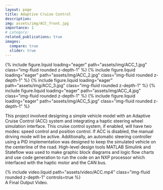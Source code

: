 ```yaml
---
layout: page
title: Adaptive Cruise Control
description: 
img: assets/img/ACC_front.jpg
importance: 1
# category: 
related_publications: true
images:
  compare: true
  slider: true
---
```


<swiper-container keyboard="true" navigation="true" pagination="true" pagination-clickable="true" pagination-dynamic-bullets="true" rewind="true">
  <swiper-slide>{% include figure.liquid loading="eager" path="assets/img/ACC_1.jpg" class="img-fluid rounded z-depth-1" %}</swiper-slide>
  <swiper-slide>{% include figure.liquid loading="eager" path="assets/img/ACC_2.jpg" class="img-fluid rounded z-depth-1" %}</swiper-slide>
  <swiper-slide>{% include figure.liquid loading="eager" path="assets/img/ACC_3.jpg" class="img-fluid rounded z-depth-1" %}</swiper-slide>
  <swiper-slide>{% include figure.liquid loading="eager" path="assets/img/ACC_4.jpg" class="img-fluid rounded z-depth-1" %}</swiper-slide>
  <swiper-slide>{% include figure.liquid loading="eager" path="assets/img/ACC_5.jpg" class="img-fluid rounded z-depth-1" %}</swiper-slide>
</swiper-container>

This project involved designing a simple vehicle model with an Adaptive Cruise Control (ACC) system and integrating a haptic steering wheel simulation interface. This cruise control system, if enabled, will have two modes: speed control and position control. If ACC is disabled, the manual driving mode will be active. Additionally, an automatic steering controller using a PID implementation was designed to keep the simulated vehicle on the centerline of the road. High-level design tools MATLAB Simulink and Stateflow was used to make graphic block diagrams and logic flow charts and use code generation to run the code on an NXP processor which interfaced with the haptic motor and the CAN bus.

<div class="row mt-3">
    {% include video.liquid path="assets/video/ACC.mp4" class="img-fluid rounded z-depth-1" controls=true %}
</div>
<div class="caption">
    A Final Output Video.
</div>


<!-- Every project has a beautiful feature showcase page.
It's easy to include images in a flexible 3-column grid format.
Make your photos 1/3, 2/3, or full width.

To give your project a background in the portfolio page, just add the img tag to the front matter like so:

    ---
    layout: page
    title: project
    description: a project with a background image
    img: /assets/img/12.jpg
    ---
    
<div class="row">
    <div class="col-sm mt-3 mt-md-0">
        {% include figure.liquid loading="eager" path="assets/img/1.jpg" title="example image" class="img-fluid rounded z-depth-1" %}
    </div>
    <div class="col-sm mt-3 mt-md-0">
        {% include figure.liquid loading="eager" path="assets/img/3.jpg" title="example image" class="img-fluid rounded z-depth-1" %}
    </div>
    <div class="col-sm mt-3 mt-md-0">
        {% include figure.liquid loading="eager" path="assets/img/5.jpg" title="example image" class="img-fluid rounded z-depth-1" %}
    </div>
</div>
<div class="caption">
    Caption photos easily. On the left, a road goes through a tunnel. Middle, leaves artistically fall in a hipster photoshoot. Right, in another hipster photoshoot, a lumberjack grasps a handful of pine needles.
</div>
<div class="row">
    <div class="col-sm mt-3 mt-md-0">
        {% include figure.liquid loading="eager" path="assets/img/5.jpg" title="example image" class="img-fluid rounded z-depth-1" %}
    </div>
</div>
<div class="caption">
    This image can also have a caption. It's like magic.
</div>

You can also put regular text between your rows of images, even citations {% cite einstein1950meaning %}.
Say you wanted to write a bit about your project before you posted the rest of the images.
You describe how you toiled, sweated, _bled_ for your project, and then... you reveal its glory in the next row of images.

<div class="row justify-content-sm-center">
    <div class="col-sm-8 mt-3 mt-md-0">
        {% include figure.liquid path="assets/img/6.jpg" title="example image" class="img-fluid rounded z-depth-1" %}
    </div>
    <div class="col-sm-4 mt-3 mt-md-0">
        {% include figure.liquid path="assets/img/11.jpg" title="example image" class="img-fluid rounded z-depth-1" %}
    </div>
</div>
<div class="caption">
    You can also have artistically styled 2/3 + 1/3 images, like these.
</div>

The code is simple.
Just wrap your images with `<div class="col-sm">` and place them inside `<div class="row">` (read more about the <a href="https://getbootstrap.com/docs/4.4/layout/grid/">Bootstrap Grid</a> system).
To make images responsive, add `img-fluid` class to each; for rounded corners and shadows use `rounded` and `z-depth-1` classes.
Here's the code for the last row of images above:

{% raw %}

```html
<div class="row justify-content-sm-center">
  <div class="col-sm-8 mt-3 mt-md-0">
    {% include figure.liquid path="assets/img/6.jpg" title="example image" class="img-fluid rounded z-depth-1" %}
  </div>
  <div class="col-sm-4 mt-3 mt-md-0">
    {% include figure.liquid path="assets/img/11.jpg" title="example image" class="img-fluid rounded z-depth-1" %}
  </div>
</div>
```

{% endraw %} -->
